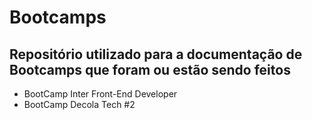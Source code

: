# Bootcamps
## Repositório utilizado para a documentação de Bootcamps que foram ou estão sendo feitos 
- BootCamp Inter Front-End Developer
- BootCamp Decola Tech #2
